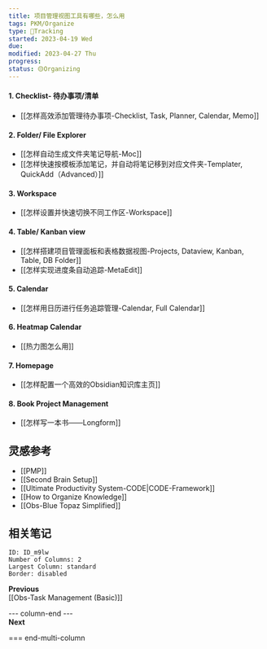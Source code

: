 ```yaml
---
title: 项目管理视图工具有哪些，怎么用
tags: PKM/Organize
type: 💪Tracking
started: 2023-04-19 Wed
due:
modified: 2023-04-27 Thu
progress:
status: 🟡Organizing
---
```

#### 1. Checklist- 待办事项/清单
- [[怎样高效添加管理待办事项-Checklist, Task, Planner, Calendar, Memo]]
#### 2. Folder/ File Explorer
- [[怎样自动生成文件夹笔记导航-Moc]]
- [[怎样快速按模板添加笔记，并自动将笔记移到对应文件夹-Templater, QuickAdd（Advanced）]]
#### 3. Workspace
- [[怎样设置并快速切换不同工作区-Workspace]] 
#### 4. Table/ Kanban view
- [[怎样搭建项目管理面板和表格数据视图-Projects, Dataview, Kanban, Table, DB Folder]]
- [[怎样实现进度条自动追踪-MetaEdit]]
#### 5. Calendar
- [[怎样用日历进行任务追踪管理-Calendar, Full Calendar]]
#### 6. Heatmap Calendar
- [[热力图怎么用]]
#### 7. Homepage
- [[怎样配置一个高效的Obsidian知识库主页]]
#### 8. Book Project Management
- [[怎样写一本书——Longform]]

## 灵感参考
- [[PMP]]
- [[Second Brain Setup]]
- [[Ultimate Productivity System-CODE|CODE-Framework]]
- [[How to Organize Knowledge]]
- [[Obs-Blue Topaz Simplified]]
## 相关笔记

```start-multi-column
ID: ID_m9lw
Number of Columns: 2
Largest Column: standard
Border: disabled 
```

**Previous**  
[[Obs-Task Management (Basic)]]

--- column-end ---  
**Next**


=== end-multi-column


